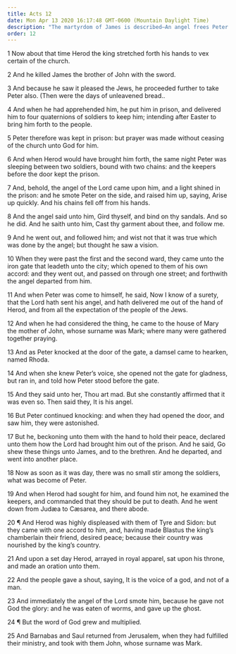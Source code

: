 ```yaml
---
title: Acts 12
date: Mon Apr 13 2020 16:17:48 GMT-0600 (Mountain Daylight Time)
description: "The martyrdom of James is described—An angel frees Peter from prison—The Lord slays Herod by disease—The Church grows."
order: 12
---
```


1 Now about that time Herod the king stretched forth his hands to vex certain of the church.

2 And he killed James the brother of John with the sword.

3 And because he saw it pleased the Jews, he proceeded further to take Peter also. (Then were the days of unleavened bread..

4 And when he had apprehended him, he put him in prison, and delivered him to four quaternions of soldiers to keep him; intending after Easter to bring him forth to the people.

5 Peter therefore was kept in prison: but prayer was made without ceasing of the church unto God for him.

6 And when Herod would have brought him forth, the same night Peter was sleeping between two soldiers, bound with two chains: and the keepers before the door kept the prison.

7 And, behold, the angel of the Lord came upon him, and a light shined in the prison: and he smote Peter on the side, and raised him up, saying, Arise up quickly. And his chains fell off from his hands.

8 And the angel said unto him, Gird thyself, and bind on thy sandals. And so he did. And he saith unto him, Cast thy garment about thee, and follow me.

9 And he went out, and followed him; and wist not that it was true which was done by the angel; but thought he saw a vision.

10 When they were past the first and the second ward, they came unto the iron gate that leadeth unto the city; which opened to them of his own accord: and they went out, and passed on through one street; and forthwith the angel departed from him.

11 And when Peter was come to himself, he said, Now I know of a surety, that the Lord hath sent his angel, and hath delivered me out of the hand of Herod, and from all the expectation of the people of the Jews.

12 And when he had considered the thing, he came to the house of Mary the mother of John, whose surname was Mark; where many were gathered together praying.

13 And as Peter knocked at the door of the gate, a damsel came to hearken, named Rhoda.

14 And when she knew Peter’s voice, she opened not the gate for gladness, but ran in, and told how Peter stood before the gate.

15 And they said unto her, Thou art mad. But she constantly affirmed that it was even so. Then said they, It is his angel.

16 But Peter continued knocking: and when they had opened the door, and saw him, they were astonished.

17 But he, beckoning unto them with the hand to hold their peace, declared unto them how the Lord had brought him out of the prison. And he said, Go shew these things unto James, and to the brethren. And he departed, and went into another place.

18 Now as soon as it was day, there was no small stir among the soldiers, what was become of Peter.

19 And when Herod had sought for him, and found him not, he examined the keepers, and commanded that they should be put to death. And he went down from Judæa to Cæsarea, and there abode.

20 ¶ And Herod was highly displeased with them of Tyre and Sidon: but they came with one accord to him, and, having made Blastus the king’s chamberlain their friend, desired peace; because their country was nourished by the king’s country.

21 And upon a set day Herod, arrayed in royal apparel, sat upon his throne, and made an oration unto them.

22 And the people gave a shout, saying, It is the voice of a god, and not of a man.

23 And immediately the angel of the Lord smote him, because he gave not God the glory: and he was eaten of worms, and gave up the ghost.

24 ¶ But the word of God grew and multiplied.

25 And Barnabas and Saul returned from Jerusalem, when they had fulfilled their ministry, and took with them John, whose surname was Mark.
